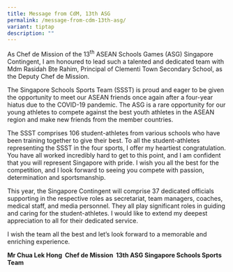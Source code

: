 ```yaml
---
title: Message from CdM, 13th ASG
permalink: /message-from-cdm-13th-asg/
variant: tiptap
description: ""
---
```

<p>As Chef de Mission of the 13<sup>th</sup> ASEAN Schools Games (ASG) Singapore
Contingent, I am honoured to lead such a talented and dedicated team with
Mdm Rasidah Bte Rahim, Principal of Clementi Town Secondary School, as
the Deputy Chef de Mission.&nbsp;&nbsp;</p>
<p>The Singapore Schools Sports Team (SSST) is proud and eager to be given
the opportunity to meet our ASEAN friends once again after a four-year
hiatus due to the COVID-19 pandemic. The ASG is a rare opportunity for
our young athletes to compete against the best youth athletes in the ASEAN
region and make new friends from the member countries.&nbsp;</p>
<p>The SSST comprises 106 student-athletes from various schools who have
been training together to give their best. To all the student-athletes
representing the SSST in the four sports, I offer my heartiest congratulation.
You have all worked incredibly hard to get to this point, and I am confident
that you will represent Singapore with pride. I wish you all the best for
the competition, and I look forward to seeing you compete with passion,
determination and sportsmanship.&nbsp;</p>
<p>This year, the Singapore Contingent will comprise 37 dedicated officials
supporting in the respective roles as secretariat, team managers, coaches,
medical staff, and media personnel. They all play significant roles in
guiding and caring for the student-athletes. I would like to extend my
deepest appreciation to all for their dedicated service.&nbsp;&nbsp;</p>
<p>I wish the team all the best and let’s look forward to a memorable and
enriching experience.&nbsp;</p>
<p><strong>Mr Chua Lek Hong&nbsp;                                                                                                                 Chef de Mission&nbsp;                                            13th ASG Singapore Schools Sports Team&nbsp;</strong>
</p>